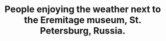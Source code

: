 ---
layout: post
category: photos
title: People enjoying the weather next to the Eremitage museum, St. Petersburg, Russia.
image: eremitage-side
---